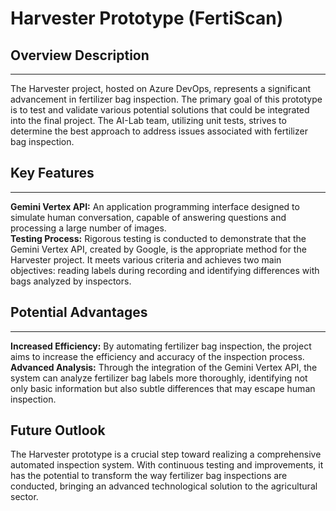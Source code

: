 
# Harvester Prototype (FertiScan)

## Overview Description

---
The Harvester project, hosted on Azure DevOps, represents a significant 
advancement in fertilizer bag inspection. The primary goal of this prototype is
to test and validate various potential solutions that could be integrated into 
the final project. The AI-Lab team, utilizing unit tests, strives to determine 
the best approach to address issues associated with fertilizer bag inspection.

## Key Features

---
**Gemini Vertex API:** An application programming interface designed to 
simulate human conversation, capable of answering questions and processing 
a large number of images.<br>
**Testing Process:** Rigorous testing is conducted to demonstrate that
the Gemini Vertex API, created by Google, is the appropriate method for the 
Harvester project. 
It meets various criteria and achieves two main objectives: 
reading labels during recording and identifying differences with bags analyzed 
by inspectors.

## Potential Advantages

---
**Increased Efficiency:** By automating fertilizer bag inspection, the project 
aims to increase the efficiency and accuracy of the inspection process.<br>
**Advanced Analysis:** Through the integration of the Gemini Vertex API, the 
system can analyze fertilizer bag labels more thoroughly, identifying not only 
basic information but also subtle differences that may escape human inspection.

## Future Outlook

The Harvester prototype is a crucial step toward realizing a
comprehensive automated inspection system. With continuous testing and 
improvements, it has the potential to transform the way fertilizer bag 
inspections are conducted, bringing an advanced technological solution 
to the agricultural sector.
